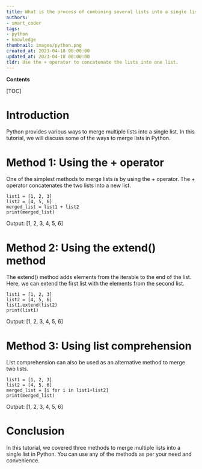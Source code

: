 ```yaml
---
title: What is the process of combining several lists into a single list?
authors:
- smart_coder
tags:
- python
- knowledge
thumbnail: images/python.png
created_at: 2023-04-18 00:00:00
updated_at: 2023-04-18 00:00:00
tldr: Use the + operator to concatenate the lists into one list.
---
```


**Contents**

[TOC]

# Introduction
Python provides various ways to merge multiple lists into a single list. In this tutorial, we will discuss some of the ways to merge lists in Python.

# Method 1: Using the + operator
One of the simplest methods to merge lists is by using the + operator. The +  operator concatenates the two lists into a new list.  
```
list1 = [1, 2, 3]
list2 = [4, 5, 6]
merged_list = list1 + list2
print(merged_list)
```
Output: [1, 2, 3, 4, 5, 6]

# Method 2: Using the extend() method
The extend() method adds elements from the iterable to the end of the list. Here, we can extend the first list with the elements from the second list.
```
list1 = [1, 2, 3]
list2 = [4, 5, 6]
list1.extend(list2)
print(list1)
```
Output: [1, 2, 3, 4, 5, 6]

# Method 3: Using list comprehension
List comprehension can also be used as an alternative method to merge two lists.
```
list1 = [1, 2, 3]
list2 = [4, 5, 6]
merged_list = [i for i in list1+list2]
print(merged_list)
```
Output: [1, 2, 3, 4, 5, 6]

# Conclusion
In this tutorial, we covered three methods to merge multiple lists into a single list in Python. You can use any of the methods as per your need and convenience.
